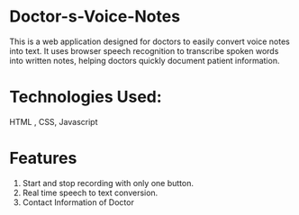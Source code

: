 # Doctor-s-Voice-Notes

This is a web application designed for doctors to easily convert voice notes into text. It uses browser speech recognition to transcribe spoken words into written notes, helping doctors quickly document patient information.

# Technologies Used: 
HTML , CSS, Javascript

# Features 
1. Start and stop recording with only one button.
2. Real time speech to text conversion.
3. Contact Information of Doctor
